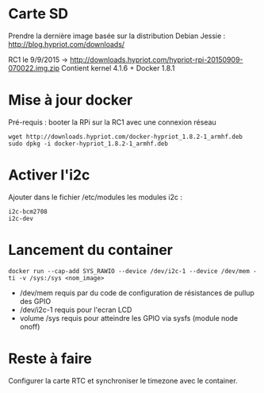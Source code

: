 
# Carte SD

Prendre la dernière image basée sur la distribution Debian Jessie :
http://blog.hypriot.com/downloads/

RC1 le 9/9/2015 -> http://downloads.hypriot.com/hypriot-rpi-20150909-070022.img.zip
Contient kernel 4.1.6 + Docker 1.8.1

# Mise à jour docker

Pré-requis : booter la RPi sur la RC1 avec une connexion réseau

```
wget http://downloads.hypriot.com/docker-hypriot_1.8.2-1_armhf.deb
sudo dpkg -i docker-hypriot_1.8.2-1_armhf.deb
```

# Activer l'i2c

Ajouter dans le fichier /etc/modules les modules i2c :
```
i2c-bcm2708 
i2c-dev
```

# Lancement du container
```
docker run --cap-add SYS_RAWIO --device /dev/i2c-1 --device /dev/mem -ti -v /sys:/sys <nom_image>
```
- /dev/mem requis par du code de configuration de résistances de pullup des GPIO
- /dev/i2c-1 requis pour l'ecran LCD
- volume /sys requis pour atteindre les GPIO via sysfs (module node onoff)

# Reste à faire

Configurer la carte RTC et synchroniser le timezone avec le container.
